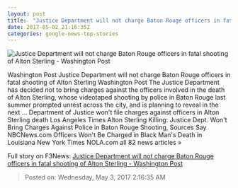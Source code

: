 ```yaml
---
layout: post
title:  "Justice Department will not charge Baton Rouge officers in fatal shooting of Alton Sterling - Washington Post"
date: 2017-05-02 21:16:35Z
categories: google-news-top-stories
---
```


![Justice Department will not charge Baton Rouge officers in fatal shooting of Alton Sterling - Washington Post](https://img.washingtonpost.com/rf/image_1484w/2010-2019/WashingtonPost/2017/05/02/National-Security/Images/DSC_77071471624507.jpg)

Washington Post Justice Department will not charge Baton Rouge officers in fatal shooting of Alton Sterling Washington Post The Justice Department has decided not to bring charges against the officers involved in the death of Alton Sterling, whose videotaped shooting by police in Baton Rouge last summer prompted unrest across the city, and is planning to reveal in the next ... Department of Justice won't file charges against officers in Alton Sterling death Los Angeles Times Alton Sterling Killing: Justice Dept. Won't Bring Charges Against Police in Baton Rouge Shooting, Sources Say NBCNews.com Officers Won't Be Charged in Black Man's Death in Louisiana New York Times NOLA.com all 82 news articles »


Full story on F3News: [Justice Department will not charge Baton Rouge officers in fatal shooting of Alton Sterling - Washington Post](http://www.f3nws.com/n/d3ggWH)

> Posted on: Wednesday, May 3, 2017 2:16:35 AM
